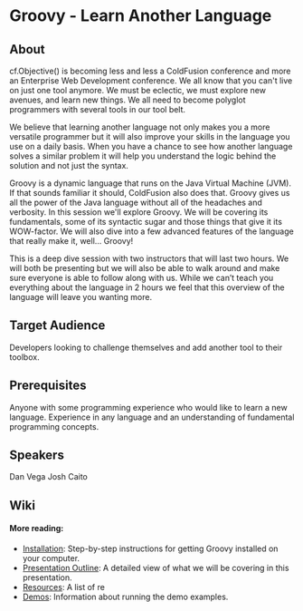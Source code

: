 # Groovy - Learn Another Language

## About

cf.Objective() is becoming less and less a ColdFusion conference and more an Enterprise Web Development conference. We all know that you can't live on just one tool anymore. We must be eclectic, we must explore new avenues, and learn new things. We all need to become polyglot programmers with several tools in our tool belt. 

We believe that learning another language not only makes you a more versatile programmer but it will also improve your skills in the language you use on a daily basis. When you have a chance to see how another language solves a similar problem it will help you understand the logic behind the solution and not just the syntax.

Groovy is a dynamic language that runs on the Java Virtual Machine (JVM). If that sounds familiar it should, ColdFusion also does that. Groovy gives us all the power of the Java language without all of the headaches and verbosity.  In this session we'll explore Groovy. We will be covering its fundamentals, some of its syntactic sugar and those things that give it its WOW-factor. We will also dive into a few advanced features of the language that really make it, well... Groovy!

This is a deep dive session with two instructors that will last two hours. We will both be presenting but we will also be able to walk around and make sure everyone is able to follow along with us. While we can’t teach you everything about the language in 2 hours we feel that this overview of the language will leave you wanting more.

## Target Audience

Developers looking to challenge themselves and add another tool to their toolbox.

## Prerequisites

Anyone with some programming experience who would like to learn a new language. Experience in any language and an understanding of fundamental programming concepts.

## Speakers

Dan Vega
Josh Caito

## Wiki

#### More reading:
- [Installation](https://github.com/cfaddict/cfo-groovy/wiki/Installation): Step-by-step instructions for getting Groovy installed on your computer.
- [Presentation Outline](https://github.com/cfaddict/cfo-groovy/wiki/Presentation-Outline): A detailed view of what we will be covering in this presentation.
- [Resources](https://github.com/cfaddict/cfo-groovy/wiki/Resoures): A list of re
- [Demos](https://github.com/cfaddict/cfo-groovy/wiki/Demos): Information about running the demo examples.

